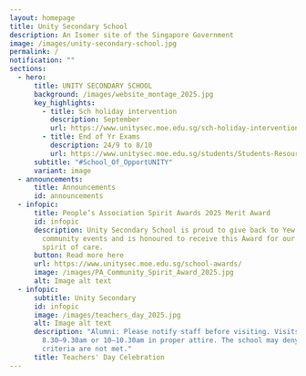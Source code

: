 ```yaml
---
layout: homepage
title: Unity Secondary School
description: An Isomer site of the Singapore Government
image: /images/unity-secondary-school.jpg
permalink: /
notification: ""
sections:
  - hero:
      title: UNITY SECONDARY SCHOOL
      background: /images/website_montage_2025.jpg
      key_highlights:
        - title: Sch holiday intervention
          description: September
          url: https://www.unitysec.moe.edu.sg/sch-holiday-intervention/
        - title: End of Yr Exams
          description: 24/9 to 8/10
          url: https://www.unitysec.moe.edu.sg/students/Students-Resources/assessment/
      subtitle: "#School_Of_OpportUNITY"
      variant: image
  - announcements:
      title: Announcements
      id: announcements
  - infopic:
      title: People’s Association Spirit Awards 2025 Merit Award
      id: infopic
      description: Unity Secondary School is proud to give back to Yew Tee through
        community events and is honoured to receive this Award for our shared
        spirit of care.
      button: Read more here
      url: https://www.unitysec.moe.edu.sg/school-awards/
      image: /images/PA_Community_Spirit_Award_2025.jpg
      alt: Image alt text
  - infopic:
      subtitle: Unity Secondary
      id: infopic
      image: /images/teachers_day_2025.jpg
      alt: Image alt text
      description: "Alumni: Please notify staff before visiting. Visits only during
        8.30–9.30am or 10–10.30am in proper attire. The school may deny entry if
        criteria are not met."
      title: Teachers' Day Celebration
---
```

